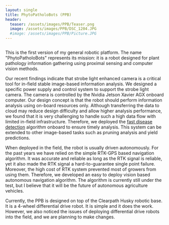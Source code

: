 ```yaml
---
layout: single
title: PhytoPatholoBots (PPB)
header:
  teaser: /assets/images/PPB/Teaser.png
  image: /assets/images/PPB/DSC_1204.JPG
  #image: /assets/images/PPB/Picture.JPG
---
```

<img src="" alt="">

This is the first version of my general robotic platform. The name "PhytoPatholoBots" represents its mission: it is a robot designed for plant pathology information gathering using proximal sensing and computer vision methods. 

Our recent findings indicate that strobe light enhanced camera is a critical tool for in-field stable image-based information analysis. We designed a specific power supply and control system to support the strobe light camera. The camera is controlled by the Nvidia Jetson Xavier AGX onboard computer. Our design concept is that the robot should perform information analysis using on-board resources only. Although transferring the data to cloud may reduce design difficulty and allow higher analysis performance, we found that it is very challenging to handle such a high data flow with limited in-field infrastructure. Therefore, we deployed the [fast disease detection](/projects/2020-03-01-Fast-Disease-Detection/) algorithm onboard to ensure timely analysis. This system can be extended to other image-based tasks such as pruning analysis and yield predictions. 
<img src="{{ site.url }}{{ site.baseurl }}/assets/images/PPB/DSC_1372.JPG" alt="">

When deployed in the field, the robot is usually driven autonomously. For the past years we have relied on the simple RTK-GPS based navigation algorithm. It was accurate and reliable as long as the RTK signal is reliable, yet it also made the RTK signal a hard-to-guarantee single point failure. Moreover, the high cost of RTK system prevented most of growers from using them. Therefore, we developed an easy to deploy vision based autonomous navigation algorithm. The algorithm is currently still under the test, but I believe that it will be the future of autonomous agriculture vehicles. 

Currently, the PPB is designed on top of the Clearpath Husky robotic base. It is a 4-wheel differential drive robot. It is simple and it does the work. However, we also noticed the issues of deploying differential drive robots into the field, and we are planning to make changes.



